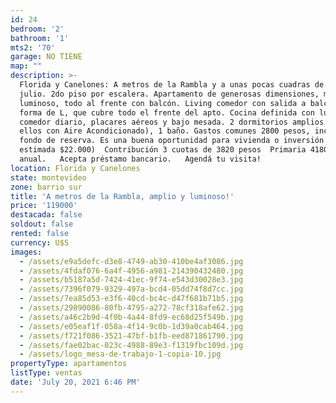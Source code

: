 ```yaml
---
id: 24
bedroom: '2'
bathroom: '1'
mts2: '70'
garage: NO TIENE
map: ""
description: >-
  Florida y Canelones: A metros de la Rambla y a unas pocas cuadras de 18 de
  julio. 2do piso por escalera. Apartamento de generosas dimensiones, muy
  luminoso, todo al frente con balcón. Living comedor con salida a balcón en
  forma de L, que cubre todo el frente del apto. Cocina definida con lugar para
  comedor diario, placares aéreos y bajo mesada. 2 dormitorios amplios (1 de
  ellos con Aire Acondicionado), 1 baño. Gastos comunes 2800 pesos, incluyen
  fondo de reserva. Es una buena oportunidad para vivienda o inversión. (Renta
  estimada $22.000)  Contribución 3 cuotas de 3820 pesos  Primaria 4180 pesos
  anual.   Acepta préstamo bancario.   Agendá tu visita!     
location: Florida y Canelones
state: montevideo
zone: barrio sur
title: 'A metros de la Rambla, amplio y luminoso!'
price: '119000'
destacada: false
soldout: false
rented: false
currency: U$S
images:
  - /assets/e9a5defc-d3e8-4749-ab30-410be4af3086.jpg
  - /assets/4fdaf076-6a4f-4956-a981-214390432480.jpg
  - /assets/b5187a5d-7424-41ec-9f74-e543d30028e3.jpg
  - /assets/7396f079-9329-497a-bcd4-05dd74f8d7cc.jpg
  - /assets/7ea85d53-e3f6-40cd-bc4c-d47f681b71b5.jpg
  - /assets/29890086-80fb-4795-a272-78cf318afe62.jpg
  - /assets/a46c2b9d-4f0b-4a44-8fd9-ec68d25f549b.jpg
  - /assets/e05eaf1f-058a-4f14-9c0b-1d39a0cab464.jpg
  - /assets/f721f086-3521-47bf-b1fb-eed871861790.jpg
  - /assets/fae02bac-023c-4988-89e3-f1319fbc109d.jpg
  - /assets/logo_mesa-de-trabajo-1-copia-10.jpg
propertyType: apartamentos
listType: ventas
date: 'July 20, 2021 6:46 PM'
---
```



